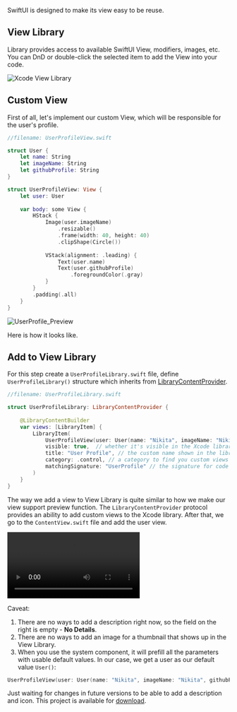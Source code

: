 SwiftUI is designed to make its view easy to be reuse.

## View Library

Library provides access to available SwiftUI View, modifiers, images, etc. You can DnD or double-click the selected item to add the View into your code.


![Xcode View Library](https://cdn.ivanvorobei.by/websites/sparrowcode.io/how-add-view-to-swiftui-library/xcode_library.png)

## Custom View

First of all, let's implement our custom View, which will be responsible for the user's profile.

```swift
//filename: UserProfileView.swift

struct User {
	let name: String
	let imageName: String
	let githubProfile: String
}

struct UserProfileView: View {
	let user: User
	
	var body: some View {
		HStack {
			Image(user.imageName)
				.resizable()
				.frame(width: 40, height: 40)
				.clipShape(Circle())
			
			VStack(alignment: .leading) {
				Text(user.name)
				Text(user.githubProfile)
					.foregroundColor(.gray)
			}
		}
		.padding(.all)
	}
}
```

![UserProfile_Preview](https://cdn.ivanvorobei.by/websites/sparrowcode.io/how-add-view-to-swiftui-library/user_profile_preview.png)


Here is how it looks like.


## Add to View Library

For this step create a `UserProfileLibrary.swift` file, define `UserProfileLibrary()` structure which inherits from [LibraryContentProvider](https://developer.apple.com/documentation/developertoolssupport/librarycontentprovider?changes=latest_minor).


```swift
//filename: UserProfileLibrary.swift

struct UserProfileLibrary: LibraryContentProvider {
	
	@LibraryContentBuilder
	var views: [LibraryItem] {
		LibraryItem(
			UserProfileView(user: User(name: "Nikita", imageName: "Nikita", githubProfile: "wmorgue")),
			visible: true,	// whether it's visible in the Xcode library
			title: "User Profile", // the custom name shown in the library
			category: .control, // a category to find you custom views faster
			matchingSignature: "UserProfile" // the signature for code completion
		)
	}
}
```
The way we add a view to View Library is quite similar to how we make our view support preview function. 
The `LibraryContentProvider` protocol provides an ability to add custom views to the Xcode library.
After that, we go to the `ContentView.swift` file and add the user view.

![UserProfileLibrary](https://cdn.ivanvorobei.by/websites/sparrowcode.io/how-add-view-to-swiftui-library/user_profile_library.mov)

Caveat:

1. There are no ways to add a description right now, so the field on the right is empty - **No Details**.
2. There are no ways to add an image for a thumbnail that shows up in the View Library.
3. When you use the system component, it will prefill all the parameters with usable default values. In our case, we get a user as our default value `User()`:

```swift
UserProfileView(user: User(name: "Nikita", imageName: "Nikita", githubProfile: "wmorgue"))
```

Just waiting for changes in future versions to be able to add a description and icon.
This project is available for [download](https://cdn.ivanvorobei.by/websites/sparrowcode.io/how-add-view-to-swiftui-library/MyApp.zip).
